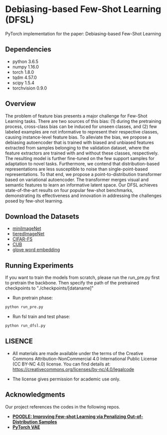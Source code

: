 # Debiasing-based Few-Shot Learning (DFSL)

PyTorch implementation for the paper: Debiasing-based Few-Shot Learning

## Dependencies
* python 3.6.5
* numpy 1.16.0
* torch 1.8.0
* tqdm 4.57.0
* scipy 1.5.4
* torchvision 0.9.0

## Overview
The problem of feature bias presents a major challenge for Few-Shot Learning tasks. There are two sources of this bias: (1) during the pretraining process, cross-class bias can be induced for unseen classes, and (2) few labeled examples are not informative to represent their respective classes, causing instance-level feature bias. To alleviate the bias, we propose a debiasing autoencoder that is trained with biased and unbiased features extracted from samples belonging to the validation dataset, where the feature extractors are trained with and without these classes, respectively. The resulting model is further fine-tuned on the few support samples for adaptation to novel tasks. Furthermore, we contend that distribution-based representations are less susceptible to noise than single-point-based representations. To that end, we propose a point-to-distribution transformer based on variational autoencoder. The transformer merges visual and semantic features to learn an informative latent space. Our DFSL achieves state-of-the-art results on four popular few-shot benchmarks, demonstrating its effectiveness and innovation in addressing the challenges posed by few-shot learning.

## Download the Datasets
* [miniImageNet](https://drive.google.com/file/d/1fJAK5WZTjerW7EWHHQAR9pRJVNg1T1Y7/view?usp=sharing) 
* [tieredImageNet](https://drive.google.com/file/d/1Letu5U_kAjQfqJjNPWS_rdjJ7Fd46LbX/view?usp=sharing)
* [CIFAR-FS](https://drive.google.com/file/d/1GjGMI0q3bgcpcB_CjI40fX54WgLPuTpS/view?usp=sharing)
* [CUB](https://drive.google.com/file/d/1hbzc_P1FuxMkcabkgn9ZKinBwW683j45/view)
* [glove word embedding](https://nlp.stanford.edu/projects/glove/)

## Running Experiments
If you want to train the models from scratch, please run the run_pre.py first to pretrain the backbone. Then specify the path of the pretrained checkpoints to "./checkpoints/[dataname]"
* Run pretrain phase:
```bash
python run_pre.py
```
* Run fsl train and test phase:
```bash
python run_dfsl.py
```
## LISENCE
* All materials are made available under the terms of the Creative Commons Attribution-NonCommercial 4.0 International Public License (CC BY-NC 4.0) license. You can find details at: https://creativecommons.org/licenses/by-nc/4.0/legalcode

* The license gives permission for academic use only.

## Acknowledgments
Our project references the codes in the following repos.

* [**POODLE: Improving Few-shot Learning via Penalizing Out-of-Distribution Samples**](https://github.com/lehduong/poodle)
* [**PyTorch VAE**](https://github.com/AntixK/PyTorch-VAE)
